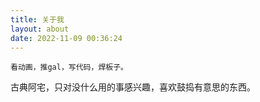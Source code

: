 ```yaml
---
title: 关于我
layout: about
date: 2022-11-09 00:36:24
---
```

```
看动画，推gal，写代码，焊板子。
```
古典阿宅，只对没什么用的事感兴趣，喜欢鼓捣有意思的东西。
